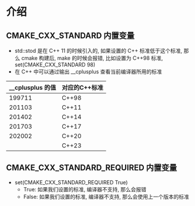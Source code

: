 # 介绍

## CMAKE_CXX_STANDARD 内置变量

- std::stod 是在 C++ 11 的时候引入的, 如果设置的 C++ 标准低于这个标准, 那么 cmake 构建后, make 的时候会报错, 比如设置为 C++98 标准, set(CMAKE_CXX_STANDARD 98)
- 在 C++ 中可以通过输出 __cplusplus 查看当前编译器所用的标准

| __cplusplus 的值 | 对应的C++标准 |
| ---------------- | ------------- |
| 199711           | C++98         |
| 201103           | C++11         |
| 201402           | C++14         |
| 201703           | C++17         |
| 202002           | C++20         |
|                  | C++23         |

## CMAKE_CXX_STANDARD_REQUIRED 内置变量

- set(CMAKE_CXX_STANDARD_REQUIRED True)
  - True: 如果我们设置的标准, 编译器不支持, 那么会报错
  - False: 如果我们设置的标准, 编译器不支持, 那么会使用上一个版本的标准
